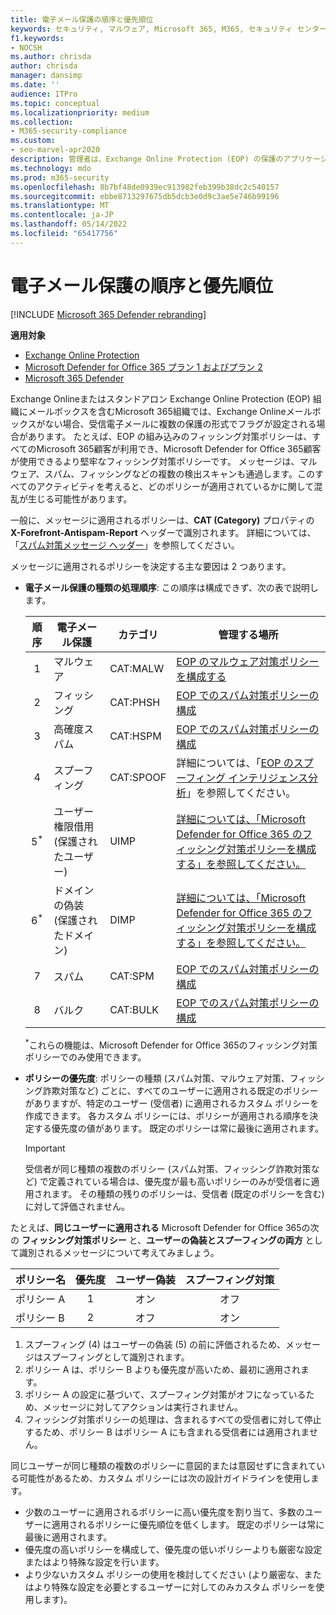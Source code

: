 ```yaml
---
title: 電子メール保護の順序と優先順位
keywords: セキュリティ, マルウェア, Microsoft 365, M365, セキュリティ センター, Microsoft 365 Defender ポータル, Microsoft Defender for Endpoint, Microsoft Defender for Office 365,Microsoft Defender for Identity
f1.keywords:
- NOCSH
ms.author: chrisda
author: chrisda
manager: dansimp
ms.date: ''
audience: ITPro
ms.topic: conceptual
ms.localizationpriority: medium
ms.collection:
- M365-security-compliance
ms.custom:
- seo-marvel-apr2020
description: 管理者は、Exchange Online Protection (EOP) の保護のアプリケーションの順序と、保護ポリシーの優先度の値が適用されるポリシーを決定する方法について学習できます。
ms.technology: mdo
ms.prod: m365-security
ms.openlocfilehash: 8b7bf48de0939ec913982feb399b38dc2c540157
ms.sourcegitcommit: ebbe8713297675db5dcb3e0d9c3ae5e746b99196
ms.translationtype: MT
ms.contentlocale: ja-JP
ms.lasthandoff: 05/14/2022
ms.locfileid: "65417756"
---
```

# <a name="order-and-precedence-of-email-protection"></a>電子メール保護の順序と優先順位

[!INCLUDE [Microsoft 365 Defender rebranding](../includes/microsoft-defender-for-office.md)]

**適用対象**
- [Exchange Online Protection](exchange-online-protection-overview.md)
- [Microsoft Defender for Office 365 プラン 1 およびプラン 2](defender-for-office-365.md)
- [Microsoft 365 Defender](../defender/microsoft-365-defender.md)

Exchange Onlineまたはスタンドアロン Exchange Online Protection (EOP) 組織にメールボックスを含むMicrosoft 365組織では、Exchange Onlineメールボックスがない場合、受信電子メールに複数の保護の形式でフラグが設定される場合があります。 たとえば、EOP の組み込みのフィッシング対策ポリシーは、すべてのMicrosoft 365顧客が利用でき、Microsoft Defender for Office 365顧客が使用できるより堅牢なフィッシング対策ポリシーです。 メッセージは、マルウェア、スパム、フィッシングなどの複数の検出スキャンも通過します。このすべてのアクティビティを考えると、どのポリシーが適用されているかに関して混乱が生じる可能性があります。

一般に、メッセージに適用されるポリシーは、**CAT (Category)** プロパティの **X-Forefront-Antispam-Report** ヘッダーで識別されます。 詳細については、「[スパム対策メッセージ ヘッダー](anti-spam-message-headers.md)」を参照してください。

メッセージに適用されるポリシーを決定する主な要因は 2 つあります。

- **電子メール保護の種類の処理順序**: この順序は構成できず、次の表で説明します。

  |順序|電子メール保護|カテゴリ|管理する場所|
  |:---:|---|---|---|
  |1|マルウェア|CAT:MALW|[EOP のマルウェア対策ポリシーを構成する](configure-anti-malware-policies.md)|
  |2|フィッシング|CAT:PHSH|[EOP でのスパム対策ポリシーの構成](configure-your-spam-filter-policies.md)|
  |3|高確度スパム|CAT:HSPM|[EOP でのスパム対策ポリシーの構成](configure-your-spam-filter-policies.md)|
  |4|スプーフィング|CAT:SPOOF|詳細については、「[EOP のスプーフィング インテリジェンス分析](learn-about-spoof-intelligence.md)」を参照してください。|
  |5<sup>\*</sup>|ユーザー権限借用 (保護されたユーザー)|UIMP|[詳細については、「Microsoft Defender for Office 365 のフィッシング対策ポリシーを構成する」を参照してください。](configure-mdo-anti-phishing-policies.md)|
  |6<sup>\*</sup>|ドメインの偽装 (保護されたドメイン)|DIMP|[詳細については、「Microsoft Defender for Office 365 のフィッシング対策ポリシーを構成する」を参照してください。](configure-mdo-anti-phishing-policies.md)|
  |7 |スパム|CAT:SPM|[EOP でのスパム対策ポリシーの構成](configure-your-spam-filter-policies.md)|
  |8 |バルク|CAT:BULK|[EOP でのスパム対策ポリシーの構成](configure-your-spam-filter-policies.md)|

  <sup>\*</sup>これらの機能は、Microsoft Defender for Office 365のフィッシング対策ポリシーでのみ使用できます。

- **ポリシーの優先度**: ポリシーの種類 (スパム対策、マルウェア対策、フィッシング詐欺対策など) ごとに、すべてのユーザーに適用される既定のポリシーがありますが、特定のユーザー (受信者) に適用されるカスタム ポリシーを作成できます。 各カスタム ポリシーには、ポリシーが適用される順序を決定する優先度の値があります。 既定のポリシーは常に最後に適用されます。

  > [!IMPORTANT]
  > 受信者が同じ種類の複数のポリシー (スパム対策、フィッシング詐欺対策など) で定義されている場合は、優先度が最も高いポリシーのみが受信者に適用されます。 その種類の残りのポリシーは、受信者 (既定のポリシーを含む) に対して評価されません。

たとえば、**同じユーザーに適用される** Microsoft Defender for Office 365の次の **フィッシング対策ポリシー** と、**ユーザーの偽装とスプーフィングの両方** として識別されるメッセージについて考えてみましょう。

|ポリシー名|優先度|ユーザー偽装|スプーフィング対策|
|---|:---:|:---:|:---:|
|ポリシー A|1|オン|オフ|
|ポリシー B|2|オフ|オン|

1. スプーフィング (4) はユーザーの偽装 (5) の前に評価されるため、メッセージはスプーフィングとして識別されます。
2. ポリシー A は、ポリシー B よりも優先度が高いため、最初に適用されます。
3. ポリシー A の設定に基づいて、スプーフィング対策がオフになっているため、メッセージに対してアクションは実行されません。
4. フィッシング対策ポリシーの処理は、含まれるすべての受信者に対して停止するため、ポリシー B はポリシー A にも含まれる受信者には適用されません。

同じユーザーが同じ種類の複数のポリシーに意図的または意図せずに含まれている可能性があるため、カスタム ポリシーには次の設計ガイドラインを使用します。

- 少数のユーザーに適用されるポリシーに高い優先度を割り当て、多数のユーザーに適用されるポリシーに優先順位を低くします。 既定のポリシーは常に最後に適用されます。
- 優先度の高いポリシーを構成して、優先度の低いポリシーよりも厳密な設定またはより特殊な設定を行います。
- より少ないカスタム ポリシーの使用を検討してください (より厳密な、またはより特殊な設定を必要とするユーザーに対してのみカスタム ポリシーを使用します)。
